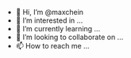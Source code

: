 - 👋 Hi, I’m @maxchein
- 👀 I’m interested in ...
- 🌱 I’m currently learning ...
- 💞️ I’m looking to collaborate on ...
- 📫 How to reach me ...

<!---
maxchein/maxchein is a ✨ special ✨ repository because its `README.md` (this file) appears on your GitHub profile.
You can click the Preview link to take a look at your changes.
--->
